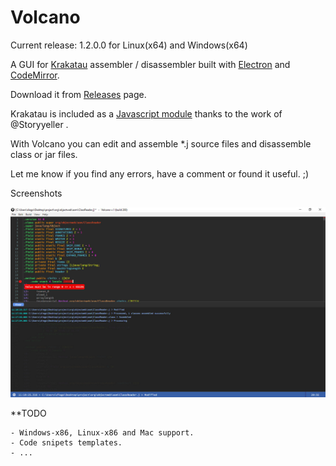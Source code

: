 # Volcano
Current release: 1.2.0.0 for Linux(x64) and Windows(x64)

A GUI for [Krakatau](https://github.com/Storyyeller/Krakatau) assembler / disassembler built with [Electron](https://github.com/electron/electron) and [CodeMirror](https://github.com/codemirror/CodeMirror).

Download it from [Releases](https://github.com/redking00/Volcano/releases) page.

Krakatau is included as a [Javascript module](https://github.com/Storyyeller/krakatau-js) thanks to the work of @Storyyeller . 

With Volcano you can edit and assemble *.j source files and disassemble class or jar files.
 
Let me know if you find any errors, have a comment or found it useful. ;)


Screenshots

![volcano screenshot_01](https://github.com/redking00/Volcano/raw/master/screenshot_01.jpg "Screenshot showing assembler error")    


**TODO

    - Windows-x86, Linux-x86 and Mac support. 
    - Code snipets templates.
    - ...
    
    